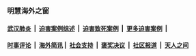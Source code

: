 
### 明慧海外之窗

####  [武汉肺炎](indexes/365.md?t=04121100) &nbsp;|&nbsp;  [迫害案例综述](indexes/328.md?t=04121100) &nbsp;|&nbsp; [迫害致死案例](indexes/277.md?t=04121100)  &nbsp;|&nbsp; [更多迫害案例](indexes/81.md?t=04121100)  &nbsp;|&nbsp; 
####  [时事评论](indexes/19.md?t=04121100) &nbsp;|&nbsp; [海外简讯](indexes/245.md?t=04121100)&nbsp;|&nbsp;  [社会支持](indexes/140.md?t=04121100) &nbsp;|&nbsp; [褒奖决议](indexes/282.md?t=04121100) &nbsp;|&nbsp; [社区报道](indexes/91.md?t=04121100)  &nbsp;|&nbsp; [天人之间](indexes/78.md?t=04121100) 

